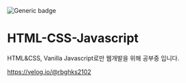 ![Generic badge](https://img.shields.io/github/languages/count/beygee/NonamedBread/HTML-CSS-Javascript)

# HTML-CSS-Javascript
HTML&CSS, Vanilla Javascript로만 웹개발을 위해 공부중 입니다.

https://velog.io/@rbghks2102
